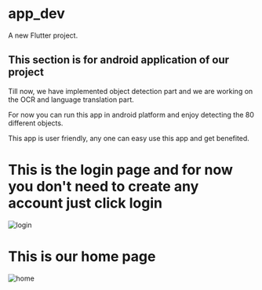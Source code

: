 # app_dev

A new Flutter project.

## This section is for android application of our project

Till now, we have implemented object detection part and we are working on the OCR and language translation part. 

For now you can run this app in android platform and enjoy detecting the 80 different objects.

This app is user friendly, any one can easy use this app and get benefited.

# This is the login page and for now you don't need to create any account just click login

![login](https://github.com/ashish807/OCR-and-language-translation/blob/master/Images/login_page.jpeg)

# This is our home page

![home](https://github.com/ashish807/OCR-and-language-translation/blob/master/Images/app_home.jpeg)

